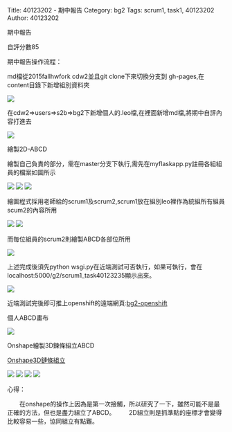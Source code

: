 Title: 40123202 - 期中報告
Category: bg2
Tags: scrum1, task1, 40123202
Author: 40123202


期中報告

<!-- PELICAN_END_SUMMARY -->

自評分數85

期中報告操作流程：

md檔從2015fallhwfork cdw2並且git clone下來切換分支到 gh-pages,在content目錄下新增組別資料夾

<img src="./../files/bg2/1.png">

在cdw2=>users=>s2b=>bg2下新增個人的.leo檔,在裡面新增md檔,將期中自評內容打進去

<img src="./../files/bg2/2.png">

繪製2D-ABCD

繪製自己負責的部分，需在master分支下執行,需先在myflaskapp.py註冊各組組員的檔案如圖所示

<img src="./../files/bg2/3.png">

<img src="./../files/bg2/4.png">

<img src="./../files/bg2/9.png">

繪圖程式採用老師給的scrum1及scrum2,scrum1放在組別leo裡作為統組所有組員scum2的內容所用

<img src="./../files/bg2/5.png">

<img src="./../files/bg2/6.png">

而每位組員的scrum2則繪製ABCD各部位所用

<img src="./../files/bg2/7.png">

上述完成後須先python wsgi.py在近端測試可否執行，如果可執行，會在localhost:5000/g2/scrum1_task40123235顯示出來。

<img src="./../files/bg2/8.png">

近端測試完後即可推上openshift的遠端網頁:<a href="http://cdw2-cadp13ag35.rhcloud.com/g2/scrum1_task40123235">bg2-openshift</a> 

個人ABCD畫布

<img src="./../files/bg2/ABCD.PNG">

Onshape繪製3D鍊條組立ABCD

<a href="https://cad.onshape.com/documents/57182837e4b09398edad79e9">Onshape3D鏈條組立</a> 

<img src="./../files/bg2/A.PNG">

<img src="./../files/bg2/B.PNG">

<img src="./../files/bg2/C.PNG">

<img src="./../files/bg2/D.PNG">


心得：

　　在onshape的操作上因為是第一次接觸，所以研究了一下，雖然可能不是最正確的方法，但也是盡力組立了ABCD。
　　2D組立則是抓準點的座標才會變得比較容易一些，協同組立有點難。
